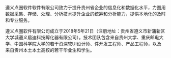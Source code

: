 遵义点圈软件软件有限公司致力于提升贵州省企业的信息化和数据化水平，力图用数据采集、存储、处理、分析技术提升企业的统筹和分析能力，提供本地化的及时和专业服务。

遵义点圈软件有限公司成立于2018年5年21日（注册地址：贵州省遵义市新蒲新区大学城遵义启迪科技孵化器有限公司）。技术团队包含来自贵州大学、重庆邮电大学、中国科学院大学的若干资深软UI设计师、件开发工程师、产品工程师，以及来自贵州本土本土高校的若干毕业生和学生。
